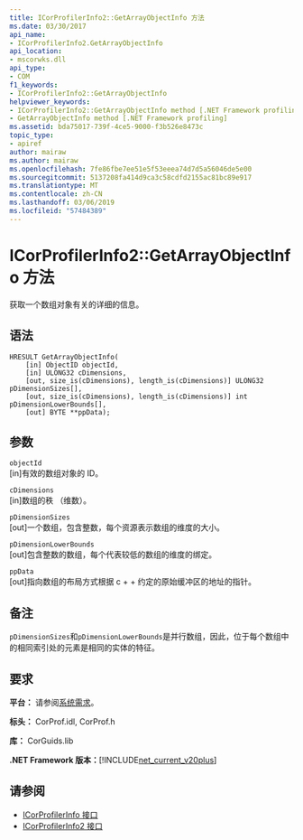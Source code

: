 ```yaml
---
title: ICorProfilerInfo2::GetArrayObjectInfo 方法
ms.date: 03/30/2017
api_name:
- ICorProfilerInfo2.GetArrayObjectInfo
api_location:
- mscorwks.dll
api_type:
- COM
f1_keywords:
- ICorProfilerInfo2::GetArrayObjectInfo
helpviewer_keywords:
- ICorProfilerInfo2::GetArrayObjectInfo method [.NET Framework profiling]
- GetArrayObjectInfo method [.NET Framework profiling]
ms.assetid: bda75017-739f-4ce5-9000-f3b526e8473c
topic_type:
- apiref
author: mairaw
ms.author: mairaw
ms.openlocfilehash: 7fe86fbe7ee51e5f53eeea74d7d5a56046de5e00
ms.sourcegitcommit: 5137208fa414d9ca3c58cdfd2155ac81bc89e917
ms.translationtype: MT
ms.contentlocale: zh-CN
ms.lasthandoff: 03/06/2019
ms.locfileid: "57484389"
---
```

# <a name="icorprofilerinfo2getarrayobjectinfo-method"></a>ICorProfilerInfo2::GetArrayObjectInfo 方法
获取一个数组对象有关的详细的信息。  
  
## <a name="syntax"></a>语法  
  
```  
HRESULT GetArrayObjectInfo(  
    [in] ObjectID objectId,  
    [in] ULONG32 cDimensions,  
    [out, size_is(cDimensions), length_is(cDimensions)] ULONG32 pDimensionSizes[],  
    [out, size_is(cDimensions), length_is(cDimensions)] int pDimensionLowerBounds[],  
    [out] BYTE **ppData);  
```  
  
## <a name="parameters"></a>参数  
 `objectId`  
 [in]有效的数组对象的 ID。  
  
 `cDimensions`  
 [in]数组的秩 （维数）。  
  
 `pDimensionSizes`  
 [out]一个数组，包含整数，每个资源表示数组的维度的大小。  
  
 `pDimensionLowerBounds`  
 [out]包含整数的数组，每个代表较低的数组的维度的绑定。  
  
 `ppData`  
 [out]指向数组的布局方式根据 c + + 约定的原始缓冲区的地址的指针。  
  
## <a name="remarks"></a>备注  
 `pDimensionSizes`和`pDimensionLowerBounds`是并行数组，因此，位于每个数组中的相同索引处的元素是相同的实体的特征。  
  
## <a name="requirements"></a>要求  
 **平台：** 请参阅[系统需求](../../../../docs/framework/get-started/system-requirements.md)。  
  
 **标头：** CorProf.idl, CorProf.h  
  
 **库：** CorGuids.lib  
  
 **.NET Framework 版本：**[!INCLUDE[net_current_v20plus](../../../../includes/net-current-v20plus-md.md)]  
  
## <a name="see-also"></a>请参阅
- [ICorProfilerInfo 接口](../../../../docs/framework/unmanaged-api/profiling/icorprofilerinfo-interface.md)
- [ICorProfilerInfo2 接口](../../../../docs/framework/unmanaged-api/profiling/icorprofilerinfo2-interface.md)
